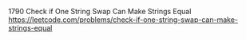 1790 Check if One String Swap Can Make Strings Equal https://leetcode.com/problems/check-if-one-string-swap-can-make-strings-equal